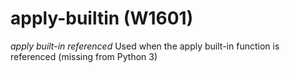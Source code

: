 # apply-builtin (W1601)
*apply built-in referenced* Used when the apply built-in function is
referenced (missing from Python 3)

